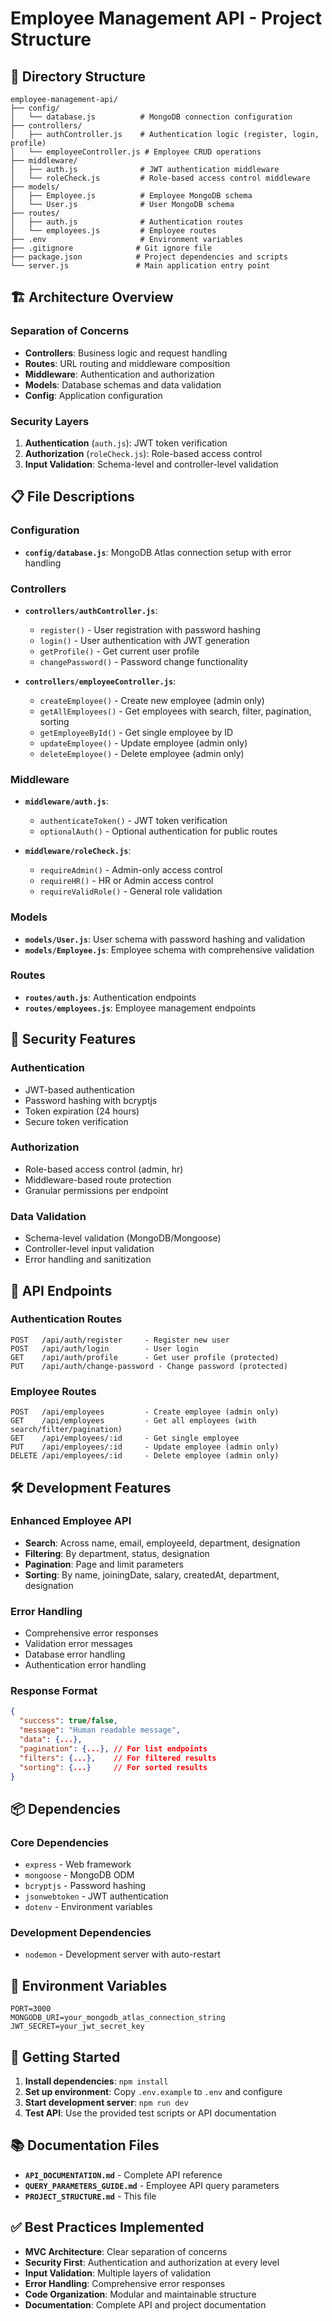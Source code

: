 # Employee Management API - Project Structure

## 📁 Directory Structure

```
employee-management-api/
├── config/
│   └── database.js          # MongoDB connection configuration
├── controllers/
│   ├── authController.js    # Authentication logic (register, login, profile)
│   └── employeeController.js # Employee CRUD operations
├── middleware/
│   ├── auth.js              # JWT authentication middleware
│   └── roleCheck.js         # Role-based access control middleware
├── models/
│   ├── Employee.js          # Employee MongoDB schema
│   └── User.js              # User MongoDB schema
├── routes/
│   ├── auth.js              # Authentication routes
│   └── employees.js         # Employee routes
├── .env                     # Environment variables
├── .gitignore              # Git ignore file
├── package.json            # Project dependencies and scripts
└── server.js               # Main application entry point
```

## 🏗️ Architecture Overview

### **Separation of Concerns**
- **Controllers**: Business logic and request handling
- **Routes**: URL routing and middleware composition
- **Middleware**: Authentication and authorization
- **Models**: Database schemas and data validation
- **Config**: Application configuration

### **Security Layers**
1. **Authentication** (`auth.js`): JWT token verification
2. **Authorization** (`roleCheck.js`): Role-based access control
3. **Input Validation**: Schema-level and controller-level validation

## 📋 File Descriptions

### **Configuration**
- **`config/database.js`**: MongoDB Atlas connection setup with error handling

### **Controllers**
- **`controllers/authController.js`**: 
  - `register()` - User registration with password hashing
  - `login()` - User authentication with JWT generation
  - `getProfile()` - Get current user profile
  - `changePassword()` - Password change functionality

- **`controllers/employeeController.js`**:
  - `createEmployee()` - Create new employee (admin only)
  - `getAllEmployees()` - Get employees with search, filter, pagination, sorting
  - `getEmployeeById()` - Get single employee by ID
  - `updateEmployee()` - Update employee (admin only)
  - `deleteEmployee()` - Delete employee (admin only)

### **Middleware**
- **`middleware/auth.js`**:
  - `authenticateToken()` - JWT token verification
  - `optionalAuth()` - Optional authentication for public routes

- **`middleware/roleCheck.js`**:
  - `requireAdmin()` - Admin-only access control
  - `requireHR()` - HR or Admin access control
  - `requireValidRole()` - General role validation

### **Models**
- **`models/User.js`**: User schema with password hashing and validation
- **`models/Employee.js`**: Employee schema with comprehensive validation

### **Routes**
- **`routes/auth.js`**: Authentication endpoints
- **`routes/employees.js`**: Employee management endpoints

## 🔐 Security Features

### **Authentication**
- JWT-based authentication
- Password hashing with bcryptjs
- Token expiration (24 hours)
- Secure token verification

### **Authorization**
- Role-based access control (admin, hr)
- Middleware-based route protection
- Granular permissions per endpoint

### **Data Validation**
- Schema-level validation (MongoDB/Mongoose)
- Controller-level input validation
- Error handling and sanitization

## 🚀 API Endpoints

### **Authentication Routes**
```
POST   /api/auth/register     - Register new user
POST   /api/auth/login        - User login
GET    /api/auth/profile      - Get user profile (protected)
PUT    /api/auth/change-password - Change password (protected)
```

### **Employee Routes**
```
POST   /api/employees         - Create employee (admin only)
GET    /api/employees         - Get all employees (with search/filter/pagination)
GET    /api/employees/:id     - Get single employee
PUT    /api/employees/:id     - Update employee (admin only)
DELETE /api/employees/:id     - Delete employee (admin only)
```

## 🛠️ Development Features

### **Enhanced Employee API**
- **Search**: Across name, email, employeeId, department, designation
- **Filtering**: By department, status, designation
- **Pagination**: Page and limit parameters
- **Sorting**: By name, joiningDate, salary, createdAt, department, designation

### **Error Handling**
- Comprehensive error responses
- Validation error messages
- Database error handling
- Authentication error handling

### **Response Format**
```json
{
  "success": true/false,
  "message": "Human readable message",
  "data": {...},
  "pagination": {...}, // For list endpoints
  "filters": {...},    // For filtered results
  "sorting": {...}     // For sorted results
}
```

## 📦 Dependencies

### **Core Dependencies**
- `express` - Web framework
- `mongoose` - MongoDB ODM
- `bcryptjs` - Password hashing
- `jsonwebtoken` - JWT authentication
- `dotenv` - Environment variables

### **Development Dependencies**
- `nodemon` - Development server with auto-restart

## 🔧 Environment Variables

```env
PORT=3000
MONGODB_URI=your_mongodb_atlas_connection_string
JWT_SECRET=your_jwt_secret_key
```

## 🚀 Getting Started

1. **Install dependencies**: `npm install`
2. **Set up environment**: Copy `.env.example` to `.env` and configure
3. **Start development server**: `npm run dev`
4. **Test API**: Use the provided test scripts or API documentation

## 📚 Documentation Files

- **`API_DOCUMENTATION.md`** - Complete API reference
- **`QUERY_PARAMETERS_GUIDE.md`** - Employee API query parameters
- **`PROJECT_STRUCTURE.md`** - This file

## ✅ Best Practices Implemented

- **MVC Architecture**: Clear separation of concerns
- **Security First**: Authentication and authorization at every level
- **Input Validation**: Multiple layers of validation
- **Error Handling**: Comprehensive error responses
- **Code Organization**: Modular and maintainable structure
- **Documentation**: Complete API and project documentation 